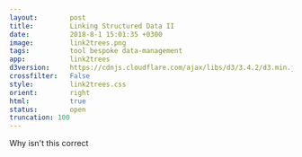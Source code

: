 ```yaml
---
layout:        post
title:         Linking Structured Data II
date:          2018-8-1 15:01:35 +0300
image:         link2trees.png
tags:          tool bespoke data-management
app:           link2trees
d3version:     https://cdnjs.cloudflare.com/ajax/libs/d3/3.4.2/d3.min.js
crossfilter:   False
style:         link2trees.css
orient:        right
html:          true
status:        open
truncation: 100
---
```



Why isn't this correct
